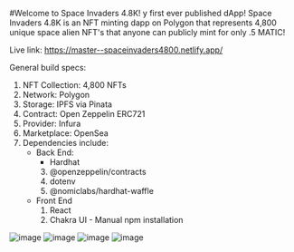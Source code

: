 #Welcome to Space Invaders 4.8K!
y first ever published dApp!  Space Invaders 4.8K is an NFT minting dapp on Polygon that represents 4,800 unique space alien NFT's that anyone can publicly mint for only .5 MATIC!  

Live link: https://master--spaceinvaders4800.netlify.app/

General build specs:
1. NFT Collection: 4,800 NFTs
2. Network: Polygon
3. Storage: IPFS via Pinata
4. Contract: Open Zeppelin ERC721
5. Provider: Infura
6. Marketplace: OpenSea
7. Dependencies include:
    - Back End:
        - Hardhat
        3. @openzeppelin/contracts
        4. dotenv
        5. @nomiclabs/hardhat-waffle
    - Front End
        1. React
        2. Chakra UI - Manual npm installation

![image](https://user-images.githubusercontent.com/40747156/169298970-3c105159-d936-4adc-89c3-1c3601aa53b6.png)
![image](https://user-images.githubusercontent.com/40747156/169312511-968bb791-5319-47f7-bee2-073a2c4fd938.png)
![image](https://user-images.githubusercontent.com/40747156/169327529-ef45a8de-04af-4987-ab41-87144bedfc07.png)
![image](https://user-images.githubusercontent.com/40747156/169300352-f3450db7-cb94-497a-9569-1defacd46b41.png)

